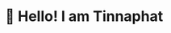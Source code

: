 # 👋 Hello! I am Tinnaphat

<!--%%% PROFILE UPDATER (Tin-Tinnaphat/profile-updater) : START %%%-->

<!--%%% PROFILE UPDATER (Tin-Tinnaphat/profile-updater) : END %%%-->
